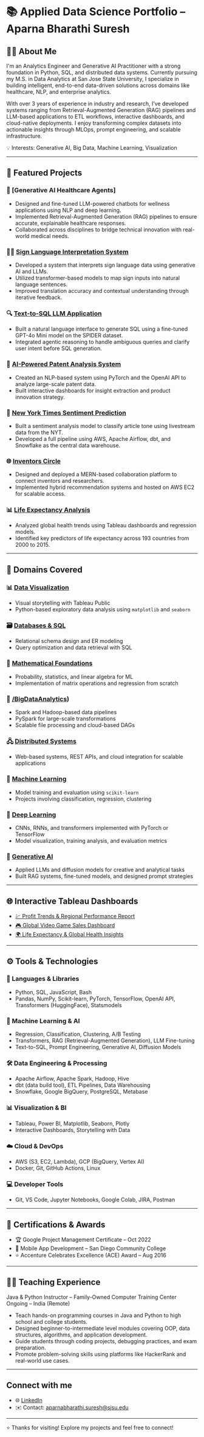 # 📚 Applied Data Science Portfolio – Aparna Bharathi Suresh

## 👩‍💼 About Me

I'm an Analytics Engineer and Generative AI Practitioner with a strong foundation in Python, SQL, and distributed data systems. Currently pursuing my M.S. in Data Analytics at San Jose State University, I specialize in building intelligent, end-to-end data-driven solutions across domains like healthcare, NLP, and enterprise analytics.

With over 3 years of experience in industry and research, I’ve developed systems ranging from Retrieval-Augmented Generation (RAG) pipelines and LLM-based applications to ETL workflows, interactive dashboards, and cloud-native deployments. I enjoy transforming complex datasets into actionable insights through MLOps, prompt engineering, and scalable infrastructure.

💡 Interests: Generative AI, Big Data, Machine Learning, Visualization  

---

## 💼 Featured Projects

### 🧬 [Generative AI Healthcare Agents]

- Designed and fine-tuned LLM-powered chatbots for wellness applications using NLP and deep learning.
- Implemented Retrieval-Augmented Generation (RAG) pipelines to ensure accurate, explainable healthcare responses.
- Collaborated across disciplines to bridge technical innovation with real-world medical needs.

### 🧏‍♀️ [Sign Language Interpretation System](https://github.com/AparnaBharathiSuresh/data-analytics-masters-portfolio/tree/main/DeepLearning/Project_SignLanguage)

- Developed a system that interprets sign language data using generative AI and LLMs.
- Utilized transformer-based models to map sign inputs into natural language sentences.
- Improved translation accuracy and contextual understanding through iterative feedback.

### 🔍 [Text-to-SQL LLM Application](https://github.com/AparnaBharathiSuresh/data-analytics-masters-portfolio/tree/main/GenAI/Project_TextToSQL)

- Built a natural language interface to generate SQL using a fine-tuned GPT-4o Mini model on the SPIDER dataset.
- Integrated agentic reasoning to handle ambiguous queries and clarify user intent before SQL generation.

### 🧠 [AI-Powered Patent Analysis System](https://github.com/AparnaBharathiSuresh/data-analytics-masters-portfolio/tree/main/BigDataAnalytics/Project)

- Created an NLP-based system using PyTorch and the OpenAI API to analyze large-scale patent data.
- Built interactive dashboards for insight extraction and product innovation strategy.

### 📰 [New York Times Sentiment Prediction](https://github.com/AparnaBharathiSuresh/data-analytics-masters-portfolio/tree/main/DatabaseSystems/NewYorkTimes_Analysis)

- Built a sentiment analysis model to classify article tone using livestream data from the NYT.
- Developed a full pipeline using AWS, Apache Airflow, dbt, and Snowflake as the central data warehouse.

### 🌐 [Inventors Circle](https://github.com/AparnaBharathiSuresh/data-analytics-masters-portfolio/tree/main/DistributedSystems/Project-InventorsCircle)

- Designed and deployed a MERN-based collaboration platform to connect inventors and researchers.
- Implemented hybrid recommendation systems and hosted on AWS EC2 for scalable access.

### 📊 [Life Expectancy Analysis](https://github.com/AparnaBharathiSuresh/data-analytics-masters-portfolio/tree/main/MachineLearning/Project_LifeExpectancy)

- Analyzed global health trends using Tableau dashboards and regression models.
- Identified key predictors of life expectancy across 193 countries from 2000 to 2015.

---

## 🧠 Domains Covered

### 📊 [Data Visualization](https://github.com/AparnaBharathiSuresh/data-analytics-masters-portfolio/tree/main/DataVisualization)

- Visual storytelling with Tableau Public
- Python-based exploratory data analysis using `matplotlib` and `seaborn`

### 🗃️ [Databases & SQL](https://github.com/AparnaBharathiSuresh/data-analytics-masters-portfolio/tree/main/DatabaseSystems)

- Relational schema design and ER modeling
- Query optimization and data retrieval with SQL

### 📐 [Mathematical Foundations](https://github.com/AparnaBharathiSuresh/data-analytics-masters-portfolio/tree/main/MathematicalMethodsForDataAnalytics)

- Probability, statistics, and linear algebra for ML
- Implementation of matrix operations and regression from scratch

### 🧵 [/BigDataAnalytics](https://github.com/AparnaBharathiSuresh/data-analytics-masters-portfolio/tree/main/BigDataAnalytics))

- Spark and Hadoop-based data pipelines
- PySpark for large-scale transformations
- Scalable file processing and cloud-based DAGs

### 🖧 [Distributed Systems](https://github.com/AparnaBharathiSuresh/data-analytics-masters-portfolio/tree/main/DistributedSystems)

- Web-based systems, REST APIs, and cloud integration for scalable applications

### 🧠 [Machine Learning](https://github.com/AparnaBharathiSuresh/data-analytics-masters-portfolio/tree/main/MachineLearning)

- Model training and evaluation using `scikit-learn`
- Projects involving classification, regression, clustering

### 🤖 [Deep Learning](https://github.com/AparnaBharathiSuresh/data-analytics-masters-portfolio/tree/main/DeepLearning)

- CNNs, RNNs, and transformers implemented with PyTorch or TensorFlow
- Model visualization, training analysis, and evaluation metrics

### 🧬 [Generative AI](https://github.com/AparnaBharathiSuresh/data-analytics-masters-portfolio/tree/main/GenAI)

- Applied LLMs and diffusion models for creative and analytical tasks
- Built RAG systems, fine-tuned models, and designed prompt strategies

---

## 🌐 Interactive Tableau Dashboards

- [💹 Profit Trends & Regional Performance Report](https://public.tableau.com/views/Assignment4_AparnaSuresh/Story1)
- [🎮 Global Video Game Sales Dashboard](https://public.tableau.com/app/profile/aparna.bharathi.suresh/viz/Assignment1_Aparna_17087304538840/Story1)
- [🌍 Life Expectancy & Global Health Insights](https://public.tableau.com/views/DATA_230_Project/Story1?:language=en-US&publish=yes&:sid=&:display_count=n&:origin=viz_share_link)

---

## ⚙️ Tools & Technologies

### 🧪 Languages & Libraries

- Python, SQL, JavaScript, Bash
- Pandas, NumPy, Scikit-learn, PyTorch, TensorFlow, OpenAI API, Transformers (HuggingFace), Statsmodels

### 🧠 Machine Learning & AI

- Regression, Classification, Clustering, A/B Testing
- Transformers, RAG (Retrieval-Augmented Generation), LLM Fine-tuning
- Text-to-SQL, Prompt Engineering, Generative AI, Diffusion Models

### 🛠️ Data Engineering & Processing

- Apache Airflow, Apache Spark, Hadoop, Hive
- dbt (data build tool), ETL Pipelines, Data Warehousing
- Snowflake, Google BigQuery, PostgreSQL, Metabase

### 📊 Visualization & BI

- Tableau, Power BI, Matplotlib, Seaborn, Plotly
- Interactive Dashboards, Storytelling with Data

### ☁️ Cloud & DevOps

- AWS (S3, EC2, Lambda), GCP (BigQuery, Vertex AI)
- Docker, Git, GitHub Actions, Linux

### 💻 Developer Tools

- Git, VS Code, Jupyter Notebooks, Google Colab, JIRA, Postman

---

## 🏅 Certifications & Awards

- 🏆 Google Project Management Certificate – Oct 2022
- 📱 Mobile App Development – San Diego Community College
- ⭐ Accenture Celebrates Excellence (ACE) Award – Aug 2016

---

## 👩‍🏫 Teaching Experience

Java & Python Instructor – Family-Owned Computer Training Center
Ongoing – India (Remote)

- Teach hands-on programming courses in Java and Python to high school and college students.
- Designed beginner-to-intermediate level modules covering OOP, data structures, algorithms, and application development.
- Guide students through coding projects, debugging practices, and exam preparation.
- Promote problem-solving skills using platforms like HackerRank and real-world use cases.

---

## Connect with me

- 🌐 [LinkedIn](https://www.linkedin.com/in/aparna-suresh-4520512a3/)  
- ✉️ Contact: aparnabharathi.suresh@sjsu.edu

---

⭐ Thanks for visiting! Explore my projects and feel free to connect!
